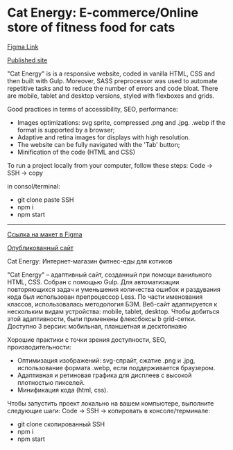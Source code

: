 # Cat Energy:  E-commerce/Online store of fitness food for cats
[Figma Link](https://www.figma.com/file/ws6sa8haCV8GEdrVgp9Tn0/HTML-2-%2F-%D0%9A%D1%8D%D1%82-%D1%8D%D0%BD%D0%B5%D1%80%D0%B4%D0%B6%D0%B8-(21))

[Published site](https://AlexKuchinskaya.github.io/cat-energy/) 

"Cat Energy" is is a responsive website, coded in vanilla HTML, CSS and then built with Gulp. Moreover, SASS preprocessor was used to automate repetitive tasks and to reduce the number of errors and code bloat. There are mobile, tablet and desktop versions, styled with flexboxes and grids.

Good practices in terms of accessibility, SEO, performance:
- Images optimizations: svg sprite, compressed .png and .jpg. .webp if the format is supported by a browser;
- Adaptive and retina images for displays with high resolution. 
- The website can be fully navigated with the 'Tab' button;
- Minification of the code (HTML and CSS)


To run a project locally from your computer, follow these steps:
Code -> SSH -> copy

in consol/terminal:
- git clone paste SSH
- npm i
- npm start


---

[Ссылка на макет в Figma](https://www.figma.com/file/ws6sa8haCV8GEdrVgp9Tn0/HTML-2-%2F-%D0%9A%D1%8D%D1%82-%D1%8D%D0%BD%D0%B5%D1%80%D0%B4%D0%B6%D0%B8-(21))

[Опубликованный сайт](https://AlexKuchinskaya.github.io/cat-energy/) 

Cat Energy: Интернет-магазин фитнес-еды для котиков

"Cat Energy" – адаптивный сайт, созданный при помощи ванильного HTML, CSS. Собран с помощью Gulp. Для автоматизации повторяющихся задач и уменьшения количества ошибок и раздувания кода был использован препроцессор Less. По части именования классов, использовалась методология БЭМ. Веб-сайт адаптируется к нескольким видам устройства: mobile, tablet, desktop. Чтобы добиться этой адаптивности, были применены флексбоксы b grid-сетки. Доступно 3 версии: мобильная, планшетная и десктопнаяю

Хорошие практики с точки зрения доступности, SEO, производительности:

- Оптимизация изображений: svg-спрайт, сжатие .png и .jpg, использование формата .webp, если поддерживается браузером.
- Адаптивная и ретиновая графика для дисплеев с высокой плотностью пикселей.
- Минификация кода (html, css).

Чтобы запустить проект локально на вашем компьютере, выполните следующие шаги:
Code -> SSH -> копировать
в консоле/терминале:
- git clone скопированный SSH
- npm i
- npm start
